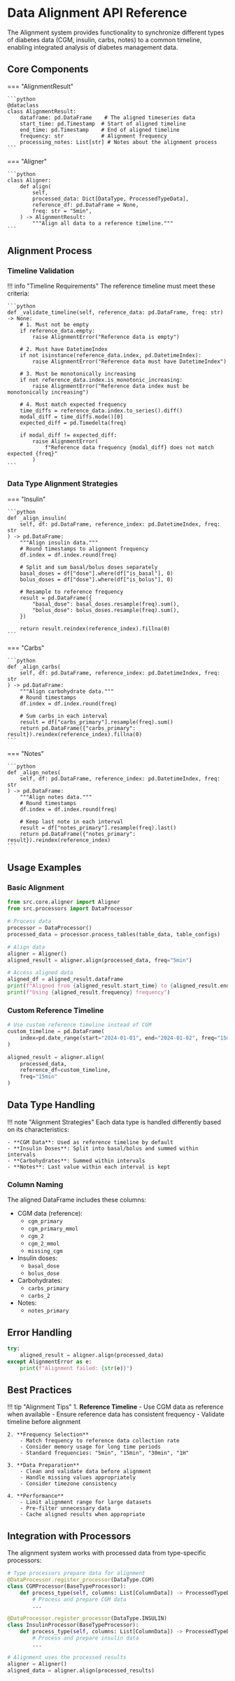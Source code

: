 # Data Alignment API Reference

The Alignment system provides functionality to synchronize different types of diabetes data (CGM, insulin, carbs, notes) to a common timeline, enabling integrated analysis of diabetes management data.

## Core Components

=== "AlignmentResult"

    ```python
    @dataclass
    class AlignmentResult:
        dataframe: pd.DataFrame    # The aligned timeseries data
        start_time: pd.Timestamp  # Start of aligned timeline
        end_time: pd.Timestamp    # End of aligned timeline
        frequency: str            # Alignment frequency
        processing_notes: List[str] # Notes about the alignment process
    ```

=== "Aligner"

    ```python
    class Aligner:
        def align(
            self,
            processed_data: Dict[DataType, ProcessedTypeData],
            reference_df: pd.DataFrame = None,
            freq: str = "5min",
        ) -> AlignmentResult:
            """Align all data to a reference timeline."""
    ```

## Alignment Process

### Timeline Validation

!!! info "Timeline Requirements"
    The reference timeline must meet these criteria:

    ```python
    def _validate_timeline(self, reference_data: pd.DataFrame, freq: str) -> None:
        # 1. Must not be empty
        if reference_data.empty:
            raise AlignmentError("Reference data is empty")

        # 2. Must have DatetimeIndex
        if not isinstance(reference_data.index, pd.DatetimeIndex):
            raise AlignmentError("Reference data must have DatetimeIndex")

        # 3. Must be monotonically increasing
        if not reference_data.index.is_monotonic_increasing:
            raise AlignmentError("Reference data index must be monotonically increasing")

        # 4. Must match expected frequency
        time_diffs = reference_data.index.to_series().diff()
        modal_diff = time_diffs.mode()[0]
        expected_diff = pd.Timedelta(freq)

        if modal_diff != expected_diff:
            raise AlignmentError(
                f"Reference data frequency {modal_diff} does not match expected {freq}"
            )
    ```

### Data Type Alignment Strategies

=== "Insulin"

    ```python
    def _align_insulin(
        self, df: pd.DataFrame, reference_index: pd.DatetimeIndex, freq: str
    ) -> pd.DataFrame:
        """Align insulin data."""
        # Round timestamps to alignment frequency
        df.index = df.index.round(freq)

        # Split and sum basal/bolus doses separately
        basal_doses = df["dose"].where(df["is_basal"], 0)
        bolus_doses = df["dose"].where(df["is_bolus"], 0)

        # Resample to reference frequency
        result = pd.DataFrame({
            "basal_dose": basal_doses.resample(freq).sum(),
            "bolus_dose": bolus_doses.resample(freq).sum(),
        })

        return result.reindex(reference_index).fillna(0)
    ```

=== "Carbs"

    ```python
    def _align_carbs(
        self, df: pd.DataFrame, reference_index: pd.DatetimeIndex, freq: str
    ) -> pd.DataFrame:
        """Align carbohydrate data."""
        # Round timestamps
        df.index = df.index.round(freq)

        # Sum carbs in each interval
        result = df["carbs_primary"].resample(freq).sum()
        return pd.DataFrame({"carbs_primary": result}).reindex(reference_index).fillna(0)
    ```

=== "Notes"

    ```python
    def _align_notes(
        self, df: pd.DataFrame, reference_index: pd.DatetimeIndex, freq: str
    ) -> pd.DataFrame:
        """Align notes data."""
        # Round timestamps
        df.index = df.index.round(freq)

        # Keep last note in each interval
        result = df["notes_primary"].resample(freq).last()
        return pd.DataFrame({"notes_primary": result}).reindex(reference_index)
    ```

## Usage Examples

### Basic Alignment

```python
from src.core.aligner import Aligner
from src.processors import DataProcessor

# Process data
processor = DataProcessor()
processed_data = processor.process_tables(table_data, table_configs)

# Align data
aligner = Aligner()
aligned_result = aligner.align(processed_data, freq="5min")

# Access aligned data
aligned_df = aligned_result.dataframe
print(f"Aligned from {aligned_result.start_time} to {aligned_result.end_time}")
print(f"Using {aligned_result.frequency} frequency")
```

### Custom Reference Timeline

```python
# Use custom reference timeline instead of CGM
custom_timeline = pd.DataFrame(
    index=pd.date_range(start="2024-01-01", end="2024-01-02", freq="15min")
)

aligned_result = aligner.align(
    processed_data,
    reference_df=custom_timeline,
    freq="15min"
)
```

## Data Type Handling

!!! note "Alignment Strategies"
    Each data type is handled differently based on its characteristics:

    - **CGM Data**: Used as reference timeline by default
    - **Insulin Doses**: Split into basal/bolus and summed within intervals
    - **Carbohydrates**: Summed within intervals
    - **Notes**: Last value within each interval is kept

### Column Naming

The aligned DataFrame includes these columns:

- CGM data (reference):
    - `cgm_primary`
    - `cgm_primary_mmol`
    - `cgm_2`
    - `cgm_2_mmol`
    - `missing_cgm`
- Insulin doses:
    - `basal_dose`
    - `bolus_dose`
- Carbohydrates:
    - `carbs_primary`
    - `carbs_2`
- Notes:
    - `notes_primary`

## Error Handling

```python
try:
    aligned_result = aligner.align(processed_data)
except AlignmentError as e:
    print(f"Alignment failed: {str(e)}")
```

## Best Practices

!!! tip "Alignment Tips"
    1. **Reference Timeline**
        - Use CGM data as reference when available
        - Ensure reference data has consistent frequency
        - Validate timeline before alignment

    2. **Frequency Selection**
        - Match frequency to reference data collection rate
        - Consider memory usage for long time periods
        - Standard frequencies: "5min", "15min", "30min", "1H"

    3. **Data Preparation**
        - Clean and validate data before alignment
        - Handle missing values appropriately
        - Consider timezone consistency

    4. **Performance**
        - Limit alignment range for large datasets
        - Pre-filter unnecessary data
        - Cache aligned results when appropriate

## Integration with Processors

The alignment system works with processed data from type-specific processors:

```python
# Type processors prepare data for alignment
@DataProcessor.register_processor(DataType.CGM)
class CGMProcessor(BaseTypeProcessor):
    def process_type(self, columns: List[ColumnData]) -> ProcessedTypeData:
        # Process and prepare CGM data
        ...

@DataProcessor.register_processor(DataType.INSULIN)
class InsulinProcessor(BaseTypeProcessor):
    def process_type(self, columns: List[ColumnData]) -> ProcessedTypeData:
        # Process and prepare insulin data
        ...

# Alignment uses the processed results
aligner = Aligner()
aligned_data = aligner.align(processed_results)
```